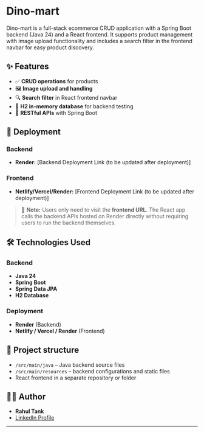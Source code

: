 # Dino-mart

Dino-mart is a full-stack ecommerce CRUD application with a Spring Boot backend (Java 24) and a React frontend. It supports product management with image upload functionality and includes a search filter in the frontend navbar for easy product discovery.

## ✨ Features

- ✅ **CRUD operations** for products
- 🖼️ **Image upload and handling**
- 🔍 **Search filter** in React frontend navbar
- 💾 **H2 in-memory database** for backend testing
- 🔗 **RESTful APIs** with Spring Boot

## 🚀 Deployment

### Backend
- **Render:** [Backend Deployment Link (to be updated after deployment)]

### Frontend
- **Netlify/Vercel/Render:** [Frontend Deployment Link (to be updated after deployment)]

> 🔗 **Note:** Users only need to visit the **frontend URL**. The React app calls the backend APIs hosted on Render directly without requiring users to run the backend themselves.

## 🛠️ Technologies Used

### Backend
- **Java 24**
- **Spring Boot**
- **Spring Data JPA**
- **H2 Database**

### Deployment
- **Render** (Backend)
- **Netlify / Vercel / Render** (Frontend)
## 📁 Project structure

- `/src/main/java` – Java backend source files
- `/src/main/resources` – backend configurations and static files
- React frontend in a separate repository or folder

## 👨‍💻 Author

- **Rahul Tank**
- [LinkedIn Profile](www.linkedin.com/in/rahul-tank-1331a9261)

---
